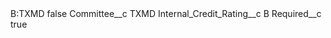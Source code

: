 <?xml version="1.0" encoding="UTF-8"?>
<CustomMetadata xmlns="http://soap.sforce.com/2006/04/metadata" xmlns:xsi="http://www.w3.org/2001/XMLSchema-instance" xmlns:xsd="http://www.w3.org/2001/XMLSchema">
    <label>B:TXMD</label>
    <protected>false</protected>
    <values>
        <field>Committee__c</field>
        <value xsi:type="xsd:string">TXMD</value>
    </values>
    <values>
        <field>Internal_Credit_Rating__c</field>
        <value xsi:type="xsd:string">B</value>
    </values>
    <values>
        <field>Required__c</field>
        <value xsi:type="xsd:boolean">true</value>
    </values>
</CustomMetadata>
